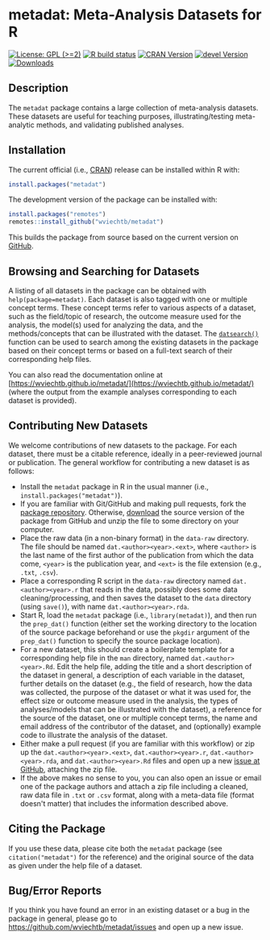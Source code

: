 metadat: Meta-Analysis Datasets for R
=====================================

[![License: GPL (>=2)](https://img.shields.io/badge/license-GPL-blue)](https://www.gnu.org/licenses/old-licenses/gpl-2.0.en.html)
[![R build status](https://github.com/wviechtb/metadat/workflows/R-CMD-check/badge.svg)](https://github.com/wviechtb/metadat/actions)
[![CRAN Version](https://www.r-pkg.org/badges/version/metadat)](https://cran.r-project.org/package=metadat)
[![devel Version](https://img.shields.io/badge/devel-1.5--x-brightgreen.svg)](https://github.com/wviechtb/metadat)
[![Downloads](https://cranlogs.r-pkg.org/badges/grand-total/metadat)](https://cran.r-project.org/package=metadat)

## Description

The `metadat` package contains a large collection of meta-analysis datasets. These datasets are useful for teaching purposes, illustrating/testing meta-analytic methods, and validating published analyses.

## Installation

The current official (i.e., [CRAN](https://cran.r-project.org/package=metadat)) release can be installed within R with:

```r
install.packages("metadat")
```

The development version of the package can be installed with:

```r
install.packages("remotes")
remotes::install_github("wviechtb/metadat")
```

This builds the package from source based on the current version on [GitHub](https://github.com/wviechtb/metadat).

## Browsing and Searching for Datasets

A listing of all datasets in the package can be obtained with `help(package=metadat)`. Each dataset is also tagged with one or multiple concept terms. These concept terms refer to various aspects of a dataset, such as the field/topic of research, the outcome measure used for the analysis, the model(s) used for analyzing the data, and the methods/concepts that can be illustrated with the dataset. The [`datsearch()`](https://wviechtb.github.io/metadat/reference/datsearch.html) function can be used to search among the existing datasets in the package based on their concept terms or based on a full-text search of their corresponding help files.

You can also read the documentation online at [https://wviechtb.github.io/metadat/](https://wviechtb.github.io/metadat/) (where the output from the example analyses corresponding to each dataset is provided).

## Contributing New Datasets

We welcome contributions of new datasets to the package. For each dataset, there must be a citable reference, ideally in a peer-reviewed journal or publication. The general workflow for contributing a new dataset is as follows:

- Install the `metadat` package in R in the usual manner (i.e., `install.packages("metadat")`).
- If you are familiar with Git/GitHub and making pull requests, fork the [package repository](https://github.com/wviechtb/metadat). Otherwise, [download](https://github.com/wviechtb/metadat/archive/master.zip) the source version of the package from GitHub and unzip the file to some directory on your computer.
- Place the raw data (in a non-binary format) in the `data-raw` directory. The file should be named `dat.<author><year>.<ext>`, where `<author>` is the last name of the first author of the publication from which the data come, `<year>` is the publication year, and `<ext>` is the file extension (e.g., `.txt`, `.csv`).
- Place a corresponding R script in the `data-raw` directory named `dat.<author><year>.r` that reads in the data, possibly does some data cleaning/processing, and then saves the dataset to the `data` directory (using `save()`), with name `dat.<author><year>.rda`.
- Start R, load the `metadat` package (i.e., `library(metadat)`), and then run the `prep_dat()` function (either set the working directory to the location of the source package beforehand or use the `pkgdir` argument of the `prep_dat()` function to specify the source package location).
- For a new dataset, this should create a boilerplate template for a corresponding help file in the `man` directory, named `dat.<author><year>.Rd`. Edit the help file, adding the title and a short description of the dataset in general, a description of each variable in the dataset, further details on the dataset (e.g., the field of research, how the data was collected, the purpose of the dataset or what it was used for, the effect size or outcome measure used in the analysis, the types of analyses/models that can be illustrated with the dataset), a reference for the source of the dataset, one or multiple concept terms, the name and email address of the contributor of the dataset, and (optionally) example code to illustrate the analysis of the dataset.
- Either make a pull request (if you are familiar with this workflow) or zip up the `dat.<author><year>.<ext>`, `dat.<author><year>.r`, `dat.<author><year>.rda`, and `dat.<author><year>.Rd` files and open up a new [issue at GitHub](https://github.com/wviechtb/metadat/issues), attaching the zip file.
- If the above makes no sense to you, you can also open an issue or email one of the package authors and attach a zip file including a cleaned, raw data file in `.txt` or `.csv` format, along with a meta-data file (format doesn't matter) that includes the information described above.

## Citing the Package

If you use these data, please cite both the `metadat` package (see `citation("metadat")` for the reference) and the original source of the data as given under the help file of a dataset.

## Bug/Error Reports

If you think you have found an error in an existing dataset or a bug in the package in general, please go to https://github.com/wviechtb/metadat/issues and open up a new issue.
